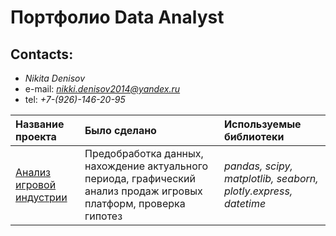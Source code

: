# Портфолио Data Analyst

## Contacts: 

- *Nikita Denisov*
- e-mail: *nikki.denisov2014@yandex.ru*
- tel: *+7-(926)-146-20-95*

| Название проекта | Было сделано | Используемые библиотеки | 
| :---------------------- | :---------------------- | :---------------------- |
| [Анализ игровой индустрии](https://github.com/NikitaDenisov1/Portfolio/blob/main/Анализ%20игровой%20индустрии/mine_game_project.ipynb) | Предобработка данных, нахождение актуального периода, графический анализ продаж игровых платформ, проверка гипотез | *pandas,  scipy, matplotlib, seaborn, plotly.express, datetime* 
